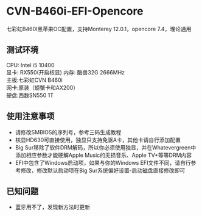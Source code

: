 # CVN-B460i-EFI-Opencore
 七彩虹B460I黑苹果OC配置，支持Monterey 12.0.1，opencore 7.4，理论通用
## 测试环境
CPU: Intel i5 10400  
显卡: RX550(开启核显)
内存: 酷兽32G 2666MHz  
主板:七彩虹CVN B460i  
网卡:原装（螃蟹卡和AX200）  
硬盘:西数SN550 1T  
## 使用注意事项
* 请修改SMBIOS的序列号，参考三码生成教程
* 核显HD630可直接使用，独显只支持免驱A卡，其他卡请自行添加配置
* Big Sur移除了软件DRM解码，所以你必须使用独显，并在Whatevergreen中添加相应参数才能硬解Apple Music的无损音乐、Apple TV+等等DRM内容
* EFI中包含了Windows启动项，如果与你的Windows EFI文件不同，请自行参考修改，修改默认启动项在Big Sur系统偏好设置-启动磁盘直接修改即可
## 已知问题
* 蓝牙用不了，发现新方法时更新

